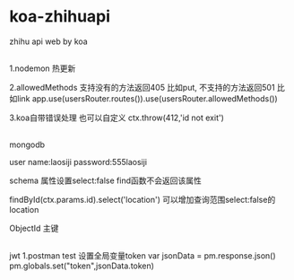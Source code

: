 # koa-zhihuapi
zhihu api web by koa

##
1.nodemon
  热更新

2.allowedMethods 支持没有的方法返回405 比如put, 不支持的方法返回501 比如link
app.use(usersRouter.routes()).use(usersRouter.allowedMethods())

3.koa自带错误处理
也可以自定义 ctx.throw(412,'id not exit')

##
mongodb

user
name:laosiji
password:555laosiji

schema
属性设置select:false  find函数不会返回该属性

findById(ctx.params.id).select('location')
可以增加查询范围select:false的location

ObjectId
主键

##
jwt
1.postman 
test 设置全局变量token
var jsonData = pm.response.json()
pm.globals.set("token",jsonData.token)

